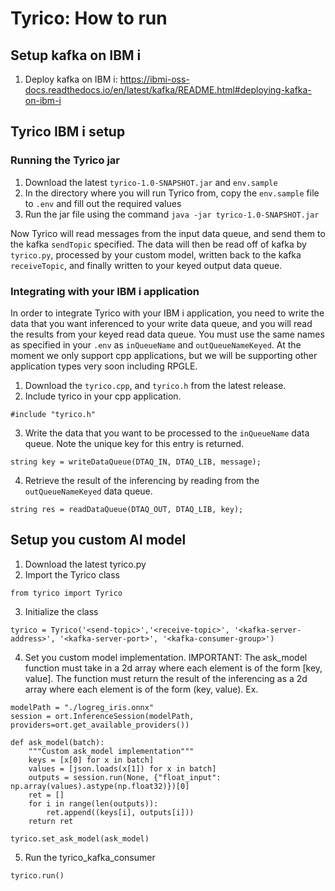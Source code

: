 # Tyrico: How to run 


## Setup kafka on IBM i
1. Deploy kafka on IBM i: https://ibmi-oss-docs.readthedocs.io/en/latest/kafka/README.html#deploying-kafka-on-ibm-i

## Tyrico IBM i setup

### Running the Tyrico jar
1. Download the latest `tyrico-1.0-SNAPSHOT.jar` and `env.sample`
2. In the directory where you will run Tyrico from, copy the `env.sample` file to `.env` and fill out the required values
3. Run the jar file using the command
```java -jar tyrico-1.0-SNAPSHOT.jar```

Now Tyrico will read messages from the input data queue, and send them to the kafka `sendTopic` specified. The data will then be read off of kafka by `tyrico.py`, processed by your custom model, written back to the kafka `receiveTopic`, and finally written to your keyed output data queue.

### Integrating with your IBM i application
In order to integrate Tyrico with your IBM i application, you need to write the data that you want inferenced to
your write data queue, and you will read the results from your keyed read data queue. You must use the same names as specified in
your `.env` as `inQueueName` and `outQueueNameKeyed`. At the moment we only support cpp applications, but we will be supporting 
other application types very soon including RPGLE. 

1. Download the `tyrico.cpp`, and `tyrico.h` from the latest release.
2. Include tyrico in your cpp application.
```
#include "tyrico.h"
```
3. Write the data that you want to be processed to the `inQueueName` data queue. Note the unique key for this entry
is returned.
```
string key = writeDataQueue(DTAQ_IN, DTAQ_LIB, message);
```
4. Retrieve the result of the inferencing by reading from the `outQueueNameKeyed` data queue.
```
string res = readDataQueue(DTAQ_OUT, DTAQ_LIB, key);
```

## Setup you custom AI model

1. Download the latest tyrico.py
2. Import the Tyrico class
```
from tyrico import Tyrico
```
3. Initialize the class
```
tyrico = Tyrico('<send-topic>','<receive-topic>', '<kafka-server-address>', '<kafka-server-port>', '<kafka-consumer-group>')
```
4. Set you custom model implementation. IMPORTANT: The ask_model function must take in a 2d array where 
each element is of the form [key, value]. The function must return the result of the inferencing as a 2d array
where each element is of the form (key, value). Ex.
```
modelPath = "./logreg_iris.onnx"
session = ort.InferenceSession(modelPath, providers=ort.get_available_providers())

def ask_model(batch):
    """Custom ask_model implementation"""
    keys = [x[0] for x in batch]
    values = [json.loads(x[1]) for x in batch]
    outputs = session.run(None, {"float_input": np.array(values).astype(np.float32)})[0]
    ret = []
    for i in range(len(outputs)):
        ret.append((keys[i], outputs[i]))
    return ret

tyrico.set_ask_model(ask_model)
```
5. Run the tyrico_kafka_consumer
```
tyrico.run()
```